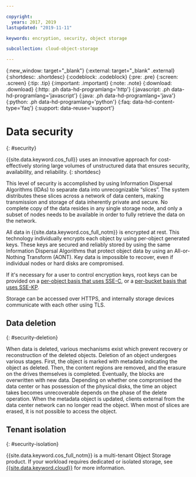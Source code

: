 ```yaml
---

copyright:
  years: 2017, 2019
lastupdated: "2019-11-11"

keywords: encryption, security, object storage

subcollection: cloud-object-storage

---
```

{:new_window: target="_blank"}
{:external: target="_blank" .external}
{:shortdesc: .shortdesc}
{:codeblock: .codeblock}
{:pre: .pre}
{:screen: .screen}
{:tip: .tip}
{:important: .important}
{:note: .note}
{:download: .download} 
{:http: .ph data-hd-programlang='http'} 
{:javascript: .ph data-hd-programlang='javascript'} 
{:java: .ph data-hd-programlang='java'} 
{:python: .ph data-hd-programlang='python'}
{:faq: data-hd-content-type='faq'}
{:support: data-reuse='support'}

# Data security
{: #security}

{{site.data.keyword.cos_full}} uses an innovative approach for cost-effectively storing large volumes of unstructured data that ensures security, availability, and reliability. 
{: shortdesc}

This level of security is accomplished by using Information Dispersal Algorithms (IDAs) to separate data into unrecognizable “slices”. The system distributes these slices across a network of data centers, making transmission and storage of data inherently private and secure. No complete copy of the data resides in any single storage node, and only a subset of nodes needs to be available in order to fully retrieve the data on the network.

All data in {{site.data.keyword.cos_full_notm}} is encrypted at rest. This technology individually encrypts each object by using per-object generated keys. These keys are secured and reliably stored by using the same Information Dispersal Algorithms that protect object data by using an All-or-Nothing Transform (AONT). Key data is impossible to recover, even if individual nodes or hard disks are compromised.

If it's necessary for a user to control encryption keys, root keys can be provided on a [per-object basis that uses SSE-C](/docs/services/cloud-object-storage?topic=cloud-object-storage-encryption#encryption-sse-c), or a [per-bucket basis that uses SSE-KP](/docs/services/cloud-object-storage?topic=cloud-object-storage-encryption#encryption-kp).

Storage can be accessed over HTTPS, and internally storage devices communicate with each other using TLS.


## Data deletion
{: #security-deletion}

When data is deleted, various mechanisms exist which prevent recovery or reconstruction of the deleted objects. Deletion of an object undergoes various stages. First, the object is marked with metadata indicating the object as deleted. Then, the content regions are removed, and the erasure on the drives themselves is completed. Eventually, the blocks are overwritten with new data. Depending on whether one compromised the data center or has possession of the physical disks, the time an object takes becomes unrecoverable depends on the phase of the delete operation. When the metadata object is updated, clients external from the data center network can no longer read the object. When most of slices are erased, it is not possible to access the object.

## Tenant isolation
{: #security-isolation}

{{site.data.keyword.cos_full_notm}} is a multi-tenant Object Storage product. If your workload requires dedicated or isolated storage, see [{{site.data.keyword.cloud}}](https://www.ibm.com/cloud/object-storage) for more information.
